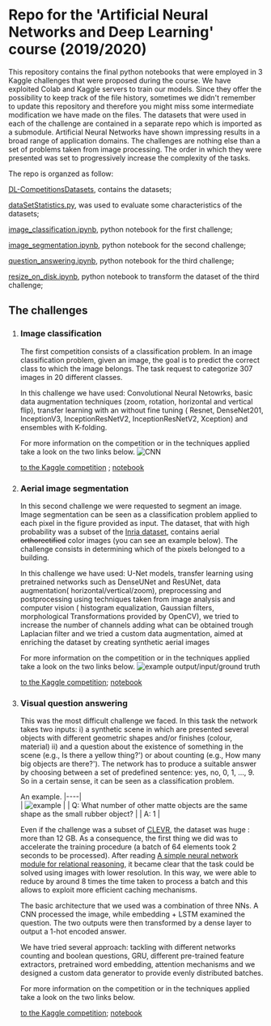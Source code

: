 # Repo for the 'Artificial Neural Networks and Deep Learning' course (2019/2020)

This repository contains the final python notebooks that were employed in 3 Kaggle challenges that were proposed during the course.
We have exploited Colab and Kaggle servers to train our models. Since they offer the possibility to keep track of the file history, sometimes we didn't remember to update this repository and therefore you might miss some intermediate modification we have made on the files.
The datasets that were used in each of the challenge are contained in a separate repo which is imported as a submodule.
Artificial Neural Networks have shown impressing results in a broad range of application domains. The challenges are nothing else than a set of problems taken from image processing. The order in which they were presented was set to progressively increase the complexity of the tasks.

The repo is organzed as follow:
 
[DL-CompetitionsDatasets](DL-CompetitionsDatasets),       contains the datasets;

[dataSetStatistics.py](dataSetStatistics.py),             was used to evaluate some characteristics of the datasets;

[image_classification.ipynb](image_classification.ipynb), python notebook for the first  challenge;

[image_segmentation.ipynb](image_segmentation.ipynb),     python notebook for the second challenge;

[question_answering.ipynb](question_answering.ipynb),     python notebook for the third  challenge;

[resize_on_disk.ipynb](resize_on_disk.ipynb),             python notebook to transform the dataset of the third challenge;

## The challenges 

1. ### Image classification 
   The first competition consists of a classification problem. In an image classification problem, given an image, the goal is to predict the correct class to which the image belongs. The task request to categorize 307 images in 20 different classes. 
   
   In this challenge we have used: Convolutional Neural Netowrks, basic data augmentation techniques (zoom, rotation, horizontal and vertical flip), transfer learning with an without fine tuning ( Resnet, DenseNet201, InceptionV3, InceptionResNetV2, InceptionResNetV2, Xception) and ensembles with K-folding.
   
   For more information on the competition or in the techniques applied take a look on the two links below.
   ![CNN](https://mett29.github.io/images/CNN_wiki.png)
   
   [to the Kaggle competition](https://www.kaggle.com/c/ann-and-dl-image-classification) ; [notebook](./image_classification.ipynb) 

2. ### Aerial image segmentation 
   In this second challenge we were requested to segment an image. Image segmentation can be seen as a classification problem applied to each pixel in the figure provided as input.
   The dataset, that with high probability was a subset of the [Inria dataset](https://project.inria.fr/aerialimagelabeling/), contains aerial ~~orthorectified~~ color images (you can see an example below). The challenge consists in determining which of the pixels belonged to a building.
    
    In this challenge we have used: U-Net models, transfer learning using pretrained networks such as DenseUNet and ResUNet, data augmentation( horizontal/vertical/zoom), preprocessing and postprocessing using techniques taken from image analysis and computer vision ( histogram equalization, Gaussian filters, morphological Transformations provided by OpenCV), we tried to increase the number of channels adding what can be obtained trough Laplacian filter and we tried a custom data augmentation, aimed at enriching the dataset by creating synthetic aerial images
   
   
   For more information on the competition or in the techniques applied take a look on the two links below.
   ![example output/input/ground truth](https://camo.githubusercontent.com/298da53a8079ae2aa109390ded90f884821ad1f2/68747470733a2f2f692e6962622e636f2f76506a306262632f706f6c79676f6e732e706e67)
   
   [to the Kaggle competition](https://www.kaggle.com/c/ann-and-dl-image-segmentation); [notebook](./image_segmentation.ipynb)

3. ### Visual question answering 
   This was the most difficult challenge we faced. In this task the network takes two inputs: i) a synthetic scene in which are presented several objects with different geometric shapes and/or finishes (colour, material) ii) and a question about the existence of something in the scene (e.g., Is there a yellow thing?') or about counting (e.g., How many big objects are there?'). The network has to produce a suitable answer by choosing between a set of predefined sentence: yes, no, 0, 1, ..., 9. So in a certain sense, it can be seen as a classification problem. 
   
   An example.
   |----|   
   | ![example](https://www.googleapis.com/download/storage/v1/b/kaggle-user-content/o/inbox%2F3311561%2F25ee0570e55dd0f702a2c07887453269%2Fvqa_ex1.png?generation=1576719696601958&alt=media) |
   | Q: What number of other matte objects are the same shape as the small rubber object? |
   | A: 1 |
    
   Even if the challenge was a subset of [CLEVR](https://cs.stanford.edu/people/jcjohns/clevr/), the dataset was huge : more than 12 GB. 
   As a consequence, the first thing we did was to accelerate the training procedure (a batch of 64 elements took 2 seconds to be processed). After reading [A simple neural network module for relational reasoning](https://arxiv.org/pdf/1706.01427.pdf), it became clear that the task could be solved using images with lower resolution. In this way, we were able to reduce by around 8 times the time taken to process a batch and this allows to exploit more efficient caching mechanisms.
   
   The basic architecture that we used was a combination of three NNs. A CNN processed the image, while embedding + LSTM examined the question. The two outputs were then transformed by a dense layer to output a 1-hot encoded answer.
   
   We have tried several approach: tackling with different networks counting and boolean questions, GRU, different pre-trained feature extractors, pretrained word embedding, attention mechanisms and we designed a custom data generator to provide evenly distributed batches.
   
   For more information on the competition or in the techniques applied take a look on the two links below.

   [to the Kaggle competition](https://www.kaggle.com/c/ann-and-dl-vqa); [notebook](./question_answering.ipynb) 
